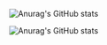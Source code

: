 ![Anurag's GitHub stats](https://github-readme-stats.vercel.app/api?username=bobian29c6e)


![Anurag's GitHub stats](https://github-readme-stats.vercel.app/api?username=bobian29c6e)


<!--
**bobian29c6e/bobian29c6e** is a ✨ _special_ ✨ repository because its `README.md` (this file) appears on your GitHub profile.

Here are some ideas to get you started:

- 🔭 I’m currently working on ...
- 🌱 I’m currently learning ...
- 👯 I’m looking to collaborate on ...
- 🤔 I’m looking for help with ...
- 💬 Ask me about ...
- 📫 How to reach me: ...
- 😄 Pronouns: ...
- ⚡ Fun fact: ...
-->
